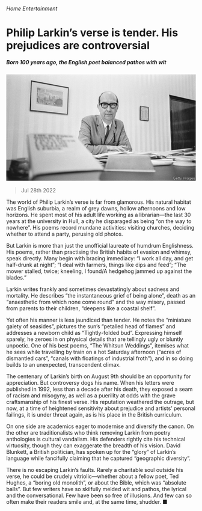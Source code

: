 ###### Home Entertainment

# Philip Larkin’s verse is tender. His prejudices are controversial 

##### Born 100 years ago, the English poet balanced pathos with wit 

![image](images/20220730_CUP001.jpg) 

> Jul 28th 2022 

The world of Philip Larkin’s verse is far from glamorous. His natural habitat was English suburbia, a realm of grey dawns, hollow afternoons and low horizons. He spent most of his adult life working as a librarian—the last 30 years at the university in Hull, a city he disparaged as being “on the way to nowhere”. His poems record mundane activities: visiting churches, deciding whether to attend a party, perusing old photos. 

But Larkin is more than just the unofficial laureate of humdrum Englishness. His poems, rather than practising the British habits of evasion and whimsy, speak directly. Many begin with bracing immediacy: “I work all day, and get half-drunk at night”; “I deal with farmers, things like dips and feed”; “The mower stalled, twice; kneeling, I found/A hedgehog jammed up against the blades.” 

Larkin writes frankly and sometimes devastatingly about sadness and mortality. He describes “the instantaneous grief of being alone”, death as an “anaesthetic from which none come round” and the way misery, passed from parents to their children, “deepens like a coastal shelf”. 

Yet often his manner is less jaundiced than tender. He notes the “miniature gaiety of seasides”, pictures the sun’s “petalled head of flames” and addresses a newborn child as “Tightly-folded bud”. Expressing himself sparely, he zeroes in on physical details that are tellingly ugly or bluntly unpoetic. One of his best poems, “The Whitsun Weddings”, itemises what he sees while travelling by train on a hot Saturday afternoon (“acres of dismantled cars”, “canals with floatings of industrial froth”), and in so doing builds to an unexpected, transcendent climax. 

The centenary of Larkin’s birth on August 9th should be an opportunity for appreciation. But controversy dogs his name. When his letters were published in 1992, less than a decade after his death, they exposed a seam of racism and misogyny, as well as a puerility at odds with the grave craftsmanship of his finest verse. His reputation weathered the outrage, but now, at a time of heightened sensitivity about prejudice and artists’ personal failings, it is under threat again, as is his place in the British curriculum. 

On one side are academics eager to modernise and diversify the canon. On the other are traditionalists who think removing Larkin from poetry anthologies is cultural vandalism. His defenders rightly cite his technical virtuosity, though they can exaggerate the breadth of his vision. David Blunkett, a British politician, has spoken up for the “glory” of Larkin’s language while fancifully claiming that he captured “geographic diversity”.

There is no escaping Larkin’s faults. Rarely a charitable soul outside his verse, he could be crudely vitriolic—whether about a fellow poet, Ted Hughes, a “boring old monolith”, or about the Bible, which was “absolute balls”. But few writers have so skilfully melded wit and pathos, the lyrical and the conversational. Few have been so free of illusions. And few can so often make their readers smile and, at the same time, shudder. ■

